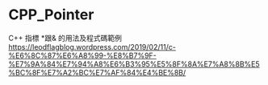 # CPP_Pointer
C++ 指標 *跟& 的用法及程式碼範例
https://leodflagblog.wordpress.com/2019/02/11/c-%E6%8C%87%E6%A8%99-%E8%B7%9F-%E7%9A%84%E7%94%A8%E6%B3%95%E5%8F%8A%E7%A8%8B%E5%BC%8F%E7%A2%BC%E7%AF%84%E4%BE%8B/
